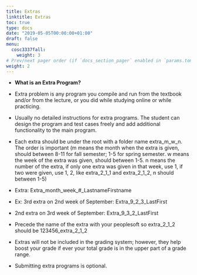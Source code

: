 ```yaml
---
title: Extras
linktitle: Extras
toc: true
type: docs
date: "2019-05-05T00:00:00+01:00"
draft: false
menu:
  cosc3337fall:
    weight: 3
# Prev/next pager order (if `docs_section_pager` enabled in `params.toml`)
weight: 2
---
```


- **What is an Extra Program?**
- Extra problem is any program you compile and run from the textbook and/or from the lecture, or you did while studying online or while practicing.

- Usually no detailed instructions for extra programs. The student can design the program and test cases freely and add additional functionality to the main program.

- Each extra should be under the root with a folder name extra_m_w_n. The order is important (m means the month when the extra is given, should between 8-11 for fall semester; 1-5 for spring semester. w means the week of the extra was given, should between 1-5. n means the number of the extra, if only one extra was given in that week, use 1, if two were given, use 1, 2, like extra_2_1_1 and extra_2_1_2, n should between 1-5)
- Extra: Extra_month_week_#_LastnameFirstname
- Ex: 3rd extra on 2nd week of September: Extra_9_2_3_LastFirst
- 2nd extra on 3rd week of September: Extra_9_3_2_LastFirst

- Precede the name of the extra with your peoplesoft so extra_2_1_2 should be 123456_extra_2_1_2

- Extras will not be included in the grading system; however, they help boost your grade if ever your total grade is in the upper part of a grade range.

- Submitting extra programs is optional.
